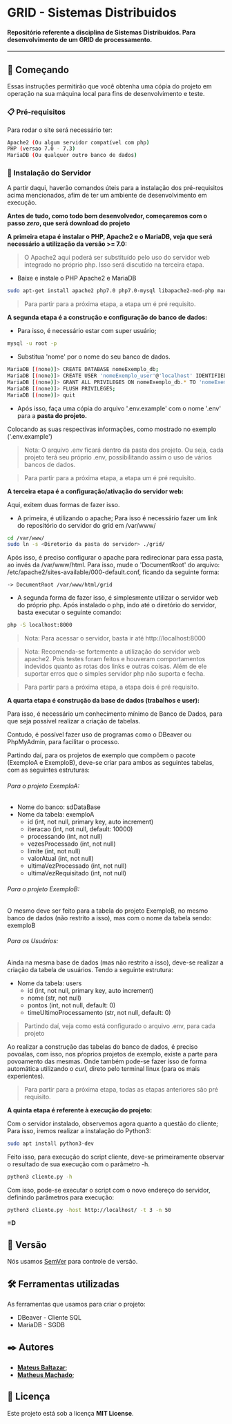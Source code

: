# GRID - Sistemas Distribuidos
#### Repositório referente a disciplina de Sistemas Distribuídos. Para desenvolvimento de um GRID de processamento.

---

## 🚀 Começando

Essas instruções permitirão que você obtenha uma cópia do projeto em operação na sua máquina local para fins de desenvolvimento e teste.

### 📋 Pré-requisitos

Para rodar o site será necessário ter:

```bash
Apache2 (Ou algum servidor compatível com php)
PHP (versao 7.0 - 7.3)
MariaDB (Ou qualquer outro banco de dados)
```

### 🔧 Instalação do Servidor

A partir daqui, haverão comandos úteis para a instalação dos pré-requisitos acima mencionados, afim de ter um ambiente de desenvolvimento em execução.

**Antes de tudo, como todo bom desenvolvedor, começaremos com o passo _zero_, que será download do projeto**

**A primeira etapa é instalar o PHP, Apache2 e o MariaDB, veja que será necessário a utilização da versão >= 7.0:**

> O Apache2 aqui poderá ser substituído pelo uso do servidor web integrado no próprio php. Isso será discutido na terceira etapa.

- Baixe e instale o PHP Apache2 e MariaDB

```bash
sudo apt-get install apache2 php7.0 php7.0-mysql libapache2-mod-php mariadb-client mariadb-server
```
> Para partir para a próxima etapa, a etapa um é pré requisito.

**A segunda etapa é a construção e configuração do banco de dados:**

- Para isso, é necessário estar com super usuário;

```bash
mysql -u root -p
```
- Substitua 'nome' por o nome do seu banco de dados.

```bash
MariaDB [(none)]> CREATE DATABASE nomeExemplo_db;
MariaDB [(none)]> CREATE USER 'nomeExemplo_user'@'localhost' IDENTIFIED BY 'nomeExemplo_pass';
MariaDB [(none)]> GRANT ALL PRIVILEGES ON nomeExemplo_db.* TO 'nomeExemplo_user'@'localhost';
MariaDB [(none)]> FLUSH PRIVILEGES;
MariaDB [(none)]> quit
```

- Após isso, faça uma cópia do arquivo '.env.example' com o nome '.env' para a **pasta do projeto.**

Colocando as suas respectivas informações, como mostrado no exemplo ('.env.example')

> Nota: O arquivo .env ficará dentro da pasta dos projeto. Ou seja, cada projeto terá seu próprio .env, possibilitando assim o uso de vários bancos de dados.

> Para partir para a próxima etapa, a etapa um é pré requisito.

**A terceira etapa é a configuração/ativação do servidor web:**

Aqui, exitem duas formas de fazer isso.
- A primeira, é utilizando o apache; Para isso é necessário fazer um link do repositório do servidor do grid em /var/www/
```bash
cd /var/www/
sudo ln -s <Diretorio da pasta do servidor> ./grid/
```
Após isso, é preciso configurar o apache para redirecionar para essa pasta, ao invés da /var/www/html. Para isso, mude o 'DocumentRoot' do arquivo:
/etc/apache2/sites-available/000-default.conf, ficando da seguinte forma:

    -> DocumentRoot /var/www/html/grid

- A segunda forma de fazer isso, é simplesmente utilizar o servidor web do próprio php. Após instalado o php, indo até o diretório do servidor, basta executar o seguinte comando:
```bash
php -S localhost:8000
```

   > Nota: Para acessar o servidor, basta ir até http://localhost:8000

> Nota: Recomenda-se fortemente a utilização do servidor web apache2. Pois testes foram feitos e houveram comportamentos indevidos quanto as rotas dos links e outras coisas. Além de ele suportar erros que o simples servidor php não suporta e fecha.

> Para partir para a próxima etapa, a etapa dois é pré requisito.

**A quarta etapa é construção da base de dados (trabalhos e user):**

Para isso, é necessário um conhecimento mínimo de Banco de Dados, para que seja possível realizar a criação de tabelas.

Contudo, é possível fazer uso de programas como o DBeaver ou PhpMyAdmin, para facilitar o processo.


Partindo daí, para os projetos de exemplo que compõem o pacote (ExemploA e ExemploB), deve-se criar para ambos as seguintes tabelas, com as seguintes estruturas:

###### _Para o projeto ExemploA:_
- Nome do banco: sdDataBase
- Nome da tabela: exemploA
    - id (int, not null, primary key, auto increment)
    - iteracao (int, not null, default: 10000)
    - processando (int, not null)
    - vezesProcessado (int, not null)
    - limite (int, not null)
    - valorAtual (int, not null)
    - ultimaVezProcessado (int, not null)
    - ultimaVezRequisitado (int, not null)

###### _Para o projeto ExemploB:_
O mesmo deve ser feito para a tabela do projeto ExemploB, no mesmo banco de dados (não restrito a isso), mas com o nome da tabela sendo: exemploB

###### _Para os Usuários:_
Ainda na mesma base de dados (mas não restrito a isso), deve-se realizar a criação da tabela de usuários. Tendo a seguinte estrutura:

- Nome da tabela: users
    - id (int, not null, primary key, auto increment)
    - nome (str, not null)
    - pontos (int, not null, default: 0)
    - timeUltimoProcessamento (str, not null, default: 0)

> Partindo daí, veja como está configurado o arquivo .env, para cada projeto


Ao realizar a construção das tabelas do banco de dados, é preciso povoálas, com isso, nos pŕoprios projetos de exemplo, existe a parte para povoamento das mesmas. Onde também pode-se fazer isso de forma automática utilizando o _curl_, direto pelo terminal linux (para os mais experientes).

> Para partir para a próxima etapa, todas as etapas anteriores são pré requisito.


**A quinta etapa é referente à execução do projeto:**

Com o servidor instalado, observemos agora quanto a questão do cliente;
Para isso, iremos realizar a instalação do Python3:

```bash
sudo apt install python3-dev
```

Feito isso, para execução do script cliente, deve-se primeiramente observar o resultado de sua execução com o parâmetro -h.

```bash
python3 cliente.py -h
```

Com isso, pode-se executar o script com o novo endereço do servidor, definindo parâmetros para execução:

```bash
python3 cliente.py -host http://localhost/ -t 3 -n 50
```

**=D**


## 📌 Versão

Nós usamos [SemVer](http://semver.org/) para controle de versão.

## 🛠️ Ferramentas utilizadas

As ferramentas que usamos para criar o projeto:

* DBeaver - Cliente SQL
* MariaDB - SGDB

## ✒️ Autores

* [**Mateus Baltazar**](https://github.com/MBaltz);
* [**Matheus Machado**](https://github.com/Sekva);

## 📄 Licença

Este projeto está sob a licença **MIT License**.
